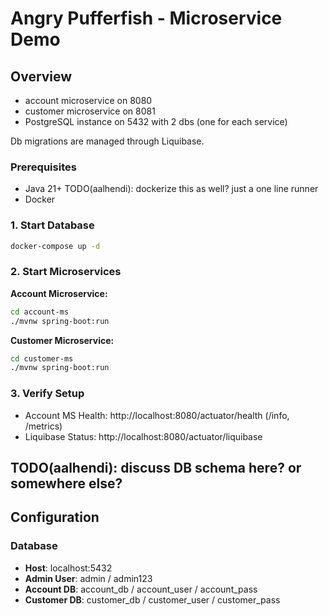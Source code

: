 # Angry Pufferfish - Microservice Demo

## Overview

- account microservice on 8080
- customer microservice on 8081
- PostgreSQL instance on 5432 with 2 dbs (one for each service)

Db migrations are managed through Liquibase.

### Prerequisites

- Java 21+ TODO(aalhendi): dockerize this as well? just a one line runner
- Docker

### 1. Start Database

```bash
docker-compose up -d
```

### 2. Start Microservices

**Account Microservice:**

```bash
cd account-ms
./mvnw spring-boot:run
```

**Customer Microservice:**

```bash
cd customer-ms  
./mvnw spring-boot:run
```

### 3. Verify Setup

- Account MS Health: http://localhost:8080/actuator/health (/info, /metrics)
- Liquibase Status: http://localhost:8080/actuator/liquibase

## TODO(aalhendi): discuss DB schema here? or somewhere else?

## Configuration

### Database

- **Host**: localhost:5432
- **Admin User**: admin / admin123
- **Account DB**: account_db / account_user / account_pass
- **Customer DB**: customer_db / customer_user / customer_pass
